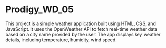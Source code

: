 # Prodigy_WD_05
This project is a simple weather application built using HTML, CSS, and JavaScript. It uses the OpenWeather API to fetch real-time weather data based on a city name provided by the user. The app displays key weather details, including temperature, humidity, wind speed.
